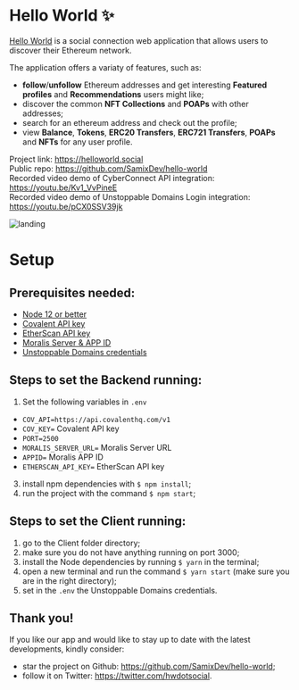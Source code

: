 ﻿# Hello World ✨
[Hello World](https://helloworld.social) is a social connection web application that allows users to discover their Ethereum network.

The application offers a variaty of features, such as:
- **follow**/**unfollow** Ethereum addresses and get interesting **Featured profiles** and **Recommendations** users might like;
- discover the common **NFT Collections** and **POAPs** with other addresses;
- search for an ethereum address and check out the profile;
- view **Balance**, **Tokens**, **ERC20 Transfers**, **ERC721 Transfers**, **POAPs** and **NFTs** for any user profile.<br>

Project link: https://helloworld.social<br>
Public repo: https://github.com/SamixDev/hello-world<br>
Recorded video demo of CyberConnect API integration: https://youtu.be/Kv1_VvPineE<br>
Recorded video demo of Unstoppable Domains Login integration: https://youtu.be/pCX0SSV39jk<br>

![landing](https://user-images.githubusercontent.com/39951422/153298096-8f06b77d-36e0-497c-af87-fa63eea6d912.png)

# Setup
## Prerequisites needed:
  - [Node 12 or better](https://nodejs.org/en/)
  - [Covalent API key](https://www.covalenthq.com/platform/#/auth/register/)
  - [EtherScan API key](https://etherscan.io/myapikey)
  - [Moralis Server & APP ID](https://admin.moralis.io/servers)
  - [Unstoppable Domains credentials](https://unstoppabledomains.com/apps)

## Steps to set the Backend running:
1. Set the following variables in ```.env```
- ```COV_API=https://api.covalenthq.com/v1```
- ```COV_KEY=``` Covalent API key
- ```PORT=2500``` 
- ```MORALIS_SERVER_URL=``` Moralis Server URL
- ```APPID=``` Moralis APP ID
- ```ETHERSCAN_API_KEY=``` EtherScan API key
3. install npm dependencies with ```$ npm install```;
4. run the project with the command ```$ npm start```;

## Steps to set the Client running:<br>
1) go to the Client folder directory;
2) make sure you do not have anything running on port 3000;
3) install the Node dependencies by running ```$ yarn``` in the terminal;
4) open a new terminal and run the command ```$ yarn start``` (make sure you are in the right directory);
5) set in the ```.env``` the Unstoppable Domains credentials.

## Thank you!
If you like our app and would like to stay up to date with the latest developments, kindly consider:
- star the project on Github: https://github.com/SamixDev/hello-world;
- follow it on Twitter: https://twitter.com/hwdotsocial.
